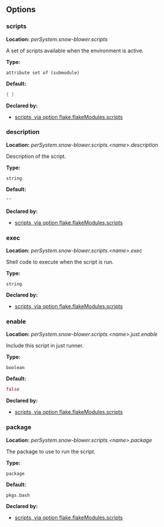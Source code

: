 ## Options

### scripts
**Location:** *perSystem.snow-blower.scripts*

A set of scripts available when the environment is active.

**Type:**

`attribute set of (submodule)`

**Default:**
```nix
{ }
```

**Declared by:**

- [scripts, via option flake.flakeModules.scripts](https://github.com/use-the-fork/snow-blower/tree/main/modules/scripts/default.nix)


### description
**Location:** *perSystem.snow-blower.scripts.\<name\>.description*

Description of the script.

**Type:**

`string`

**Default:**
```nix
""
```

**Declared by:**

- [scripts, via option flake.flakeModules.scripts](https://github.com/use-the-fork/snow-blower/tree/main/modules/scripts/default.nix)


### exec
**Location:** *perSystem.snow-blower.scripts.\<name\>.exec*

Shell code to execute when the script is run.

**Type:**

`string`

**Declared by:**

- [scripts, via option flake.flakeModules.scripts](https://github.com/use-the-fork/snow-blower/tree/main/modules/scripts/default.nix)


### enable
**Location:** *perSystem.snow-blower.scripts.\<name\>.just.enable*

Include this script in just runner.

**Type:**

`boolean`

**Default:**
```nix
false
```

**Declared by:**

- [scripts, via option flake.flakeModules.scripts](https://github.com/use-the-fork/snow-blower/tree/main/modules/scripts/default.nix)


### package
**Location:** *perSystem.snow-blower.scripts.\<name\>.package*

The package to use to run the script.

**Type:**

`package`

**Default:**
```nix
pkgs.bash
```

**Declared by:**

- [scripts, via option flake.flakeModules.scripts](https://github.com/use-the-fork/snow-blower/tree/main/modules/scripts/default.nix)

